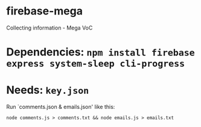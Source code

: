 # firebase-mega
Collecting information - Mega VoC


# Dependencies: `npm install firebase express system-sleep cli-progress`
# Needs: `key.json`

Run `comments.json & emails.json' like this:

`node comments.js > comments.txt && node emails.js > emails.txt`
